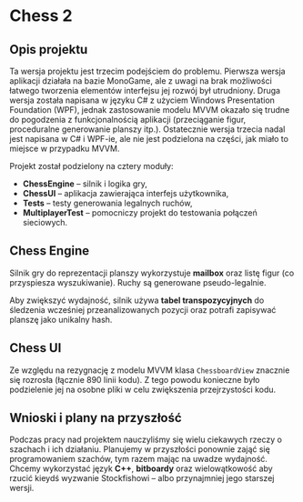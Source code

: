 # Chess 2

## Opis projektu

Ta wersja projektu jest trzecim podejściem do problemu. Pierwsza wersja aplikacji działała na bazie MonoGame, ale z uwagi na brak możliwości łatwego tworzenia elementów interfejsu jej rozwój był utrudniony. Druga wersja została napisana w języku C# z użyciem Windows Presentation Foundation (WPF), jednak zastosowanie modelu MVVM okazało się trudne do pogodzenia z funkcjonalnością aplikacji (przeciąganie figur, proceduralne generowanie planszy itp.). Ostatecznie wersja trzecia nadal jest napisana w C# i WPF-ie, ale nie jest podzielona na części, jak miało to miejsce w przypadku MVVM.

Projekt został podzielony na cztery moduły:

- **ChessEngine** – silnik i logika gry,
- **ChessUI** – aplikacja zawierająca interfejs użytkownika,
- **Tests** – testy generowania legalnych ruchów,
- **MultiplayerTest** – pomocniczy projekt do testowania połączeń sieciowych.

## Chess Engine

Silnik gry do reprezentacji planszy wykorzystuje **mailbox** oraz listę figur (co przyspiesza wyszukiwanie). Ruchy są generowane pseudo-legalnie.

Aby zwiększyć wydajność, silnik używa **tabel transpozycyjnych** do śledzenia wcześniej przeanalizowanych pozycji oraz potrafi zapisywać planszę jako unikalny hash.

## Chess UI

Ze względu na rezygnację z modelu MVVM klasa `ChessboardView` znacznie się rozrosła (łącznie 890 linii kodu). Z tego powodu konieczne było podzielenie jej na osobne pliki w celu zwiększenia przejrzystości kodu.

## Wnioski i plany na przyszłość

Podczas pracy nad projektem nauczyliśmy się wielu ciekawych rzeczy o szachach i ich działaniu. Planujemy w przyszłości ponownie zająć się programowaniem szachów, tym razem mając na uwadze wydajność. Chcemy wykorzystać język **C++**, **bitboardy** oraz wielowątkowość aby rzucić kieydś wyzwanie Stockfishowi – albo przynajmniej jego starszej wersji.
